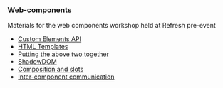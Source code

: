 ### Web-components

Materials for the web components workshop held at Refresh pre-event

* [Custom Elements API](/define-element-api.md)
* [HTML Templates](/template-api.md)
* [Putting the above two together](/putting-things-together.md)
* [ShadowDOM](/shadow-dom.md)
* [Composition and slots]()
* [Inter-component communication]()
